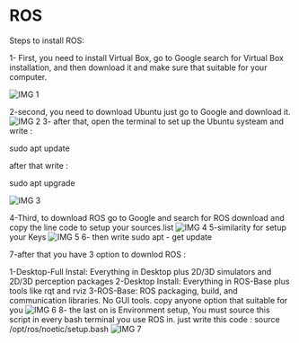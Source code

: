 # ROS

Steps to install ROS:

1- First, you need to install Virtual Box, go to Google search for  Virtual Box
installation, and then download it and make sure that suitable for your computer.

![IMG 1](https://github.com/FayAlothaimeen/ROS/blob/master/Images/IMG%201.jpg)

2-second, you need to download Ubuntu just go to Google and download it.
![IMG 2](https://github.com/FayAlothaimeen/ROS/blob/master/Images/IMG2.jpg)
3- after  that, open the terminal to set up the Ubuntu systeam and write :

sudo apt update

after that write :

sudo apt upgrade

![IMG 3](https://github.com/FayAlothaimeen/ROS/blob/master/Images/IMG3.jpg)

4-Third, to download ROS  go to Google and search for ROS download and copy the line code to setup your sources.list
![IMG 4](https://github.com/FayAlothaimeen/ROS/blob/master/Images/IMG4.jpg)
5-similarity for setup your Keys
![IMG 5](https://github.com/FayAlothaimeen/ROS/blob/master/Images/IMG5.jpg)
6- then write sudo apt - get update

7-after that you have 3 option to downlod ROS :

1-Desktop-Full Instal: Everything in Desktop plus 2D/3D simulators and 2D/3D perception packages
2-Desktop Install: Everything in ROS-Base plus tools like rqt and rviz
3-ROS-Base: ROS packaging, build, and communication libraries. No GUI tools.
copy anyone option that suitable for you
![IMG 6](https://github.com/FayAlothaimeen/ROS/blob/master/Images/IMG6.jpg)
8- the last on is Environment setup, You must source this script in every bash terminal you use ROS in.
just write this code : source /opt/ros/noetic/setup.bash
![IMG 7](https://github.com/FayAlothaimeen/ROS/blob/master/Images/IMG7.jpg)
